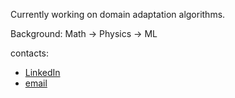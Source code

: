 Currently working on domain adaptation algorithms.

Background: Math -> Physics -> ML

contacts:
- [LinkedIn](https://www.linkedin.com/in/%C5%A1ekarlo/)
- [email](serbetar.karlo.p@protonmail.com)

<!--
**se-kami/se-kami** is a ✨ _special_ ✨ repository because its `README.md` (this file) appears on your GitHub profile.

Here are some ideas to get you started:

- 🔭 I’m currently working on ...
- 🌱 I’m currently learning ...
- 👯 I’m looking to collaborate on ...
- 🤔 I’m looking for help with ...
- 💬 Ask me about ...
- 📫 How to reach me: ...
- 😄 Pronouns: ...
- ⚡ Fun fact: ...
-->
